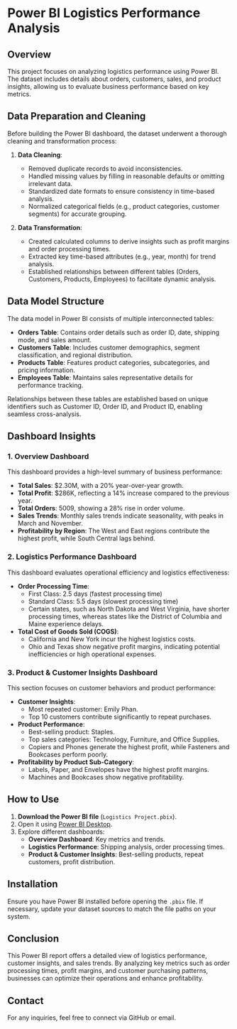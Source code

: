 # Power BI Logistics Performance Analysis

## Overview
This project focuses on analyzing logistics performance using Power BI. The dataset includes details about orders, customers, sales, and product insights, allowing us to evaluate business performance based on key metrics.

## Data Preparation and Cleaning
Before building the Power BI dashboard, the dataset underwent a thorough cleaning and transformation process:
1. **Data Cleaning**:
   - Removed duplicate records to avoid inconsistencies.
   - Handled missing values by filling in reasonable defaults or omitting irrelevant data.
   - Standardized date formats to ensure consistency in time-based analysis.
   - Normalized categorical fields (e.g., product categories, customer segments) for accurate grouping.

2. **Data Transformation**:
   - Created calculated columns to derive insights such as profit margins and order processing times.
   - Extracted key time-based attributes (e.g., year, month) for trend analysis.
   - Established relationships between different tables (Orders, Customers, Products, Employees) to facilitate dynamic analysis.

## Data Model Structure
The data model in Power BI consists of multiple interconnected tables:
- **Orders Table**: Contains order details such as order ID, date, shipping mode, and sales amount.
- **Customers Table**: Includes customer demographics, segment classification, and regional distribution.
- **Products Table**: Features product categories, subcategories, and pricing information.
- **Employees Table**: Maintains sales representative details for performance tracking.

Relationships between these tables are established based on unique identifiers such as Customer ID, Order ID, and Product ID, enabling seamless cross-analysis.

## Dashboard Insights
### **1. Overview Dashboard**
This dashboard provides a high-level summary of business performance:
- **Total Sales**: $2.30M, with a 20% year-over-year growth.
- **Total Profit**: $286K, reflecting a 14% increase compared to the previous year.
- **Total Orders**: 5009, showing a 28% rise in order volume.
- **Sales Trends**: Monthly sales trends indicate seasonality, with peaks in March and November.
- **Profitability by Region**: The West and East regions contribute the highest profit, while South Central lags behind.

### **2. Logistics Performance Dashboard**
This dashboard evaluates operational efficiency and logistics effectiveness:
- **Order Processing Time**:
  - First Class: 2.5 days (fastest processing time)
  - Standard Class: 5.5 days (slowest processing time)
  - Certain states, such as North Dakota and West Virginia, have shorter processing times, whereas states like the District of Columbia and Maine experience delays.
- **Total Cost of Goods Sold (COGS)**:
  - California and New York incur the highest logistics costs.
  - Ohio and Texas show negative profit margins, indicating potential inefficiencies or high operational expenses.

### **3. Product & Customer Insights Dashboard**
This section focuses on customer behaviors and product performance:
- **Customer Insights**:
  - Most repeated customer: Emily Phan.
  - Top 10 customers contribute significantly to repeat purchases.
- **Product Performance**:
  - Best-selling product: Staples.
  - Top sales categories: Technology, Furniture, and Office Supplies.
  - Copiers and Phones generate the highest profit, while Fasteners and Bookcases perform poorly.
- **Profitability by Product Sub-Category**:
  - Labels, Paper, and Envelopes have the highest profit margins.
  - Machines and Bookcases show negative profitability.

## How to Use
1. **Download the Power BI file** (`Logistics Project.pbix`).
2. Open it using [Power BI Desktop](https://powerbi.microsoft.com/en-us/downloads/).
3. Explore different dashboards:
   - **Overview Dashboard**: Key metrics and trends.
   - **Logistics Performance**: Shipping analysis, order processing times.
   - **Product & Customer Insights**: Best-selling products, repeat customers, profit distribution.

## Installation
Ensure you have Power BI installed before opening the `.pbix` file. If necessary, update your dataset sources to match the file paths on your system.

## Conclusion
This Power BI report offers a detailed view of logistics performance, customer insights, and sales trends. By analyzing key metrics such as order processing times, profit margins, and customer purchasing patterns, businesses can optimize their operations and enhance profitability.

## Contact
For any inquiries, feel free to connect via GitHub or email.
